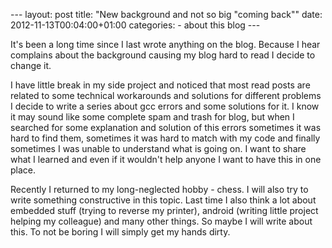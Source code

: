 --- layout: post title: "New background and not so big \"coming back\"" date: 2012-11-13T00:04:00+01:00 categories: - about this blog ---

It's been a long time since I last wrote anything on the blog. Because I hear complains about the background causing my blog hard to read I decide to change it.  
    
I have little break in my side project and noticed that most read posts are related to some technical workarounds and solutions for different problems I decide to write a series about gcc errors and some solutions for it. I know it may sound like some complete spam and trash for blog, but when I searched for some explanation and solution of this errors sometimes it was hard to find them, sometimes it was hard to match with my code and finally sometimes I was unable to understand what is going on. I want to share what I learned and even if it wouldn't help anyone I want to have this in one place.  
    
Recently I returned to my long-neglected hobby - chess. I will also try to write something constructive in this topic. Last time I also think a lot about embedded stuff (trying to reverse my printer), android (writing little project helping my colleague) and many other things. So maybe I will write about this. To not be boring I will simply get my hands dirty.
